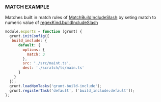 ### MATCH EXAMPLE

Matches built in match rules of [MatchBuildIncludeSlash](/grunt-build-include/classes/matchoptions.matchbuildincludeslash.html)
by seting match to numeric value of [regexKind.buildIncludeSlash](/grunt-build-include/enums/enums.regexkind.html#buildincludeslash)

```js
module.exports = function (grunt) {
  grunt.initConfig({
   build_include: {
      default: {
        options: {
          match: 3
        },
        src: './src/maint.ts',
        dest: './scratch/ts/main.ts'
      }
    }
  });
  grunt.loadNpmTasks('grunt-build-include');
  grunt.registerTask('default', ['build_include:default']);
};
```